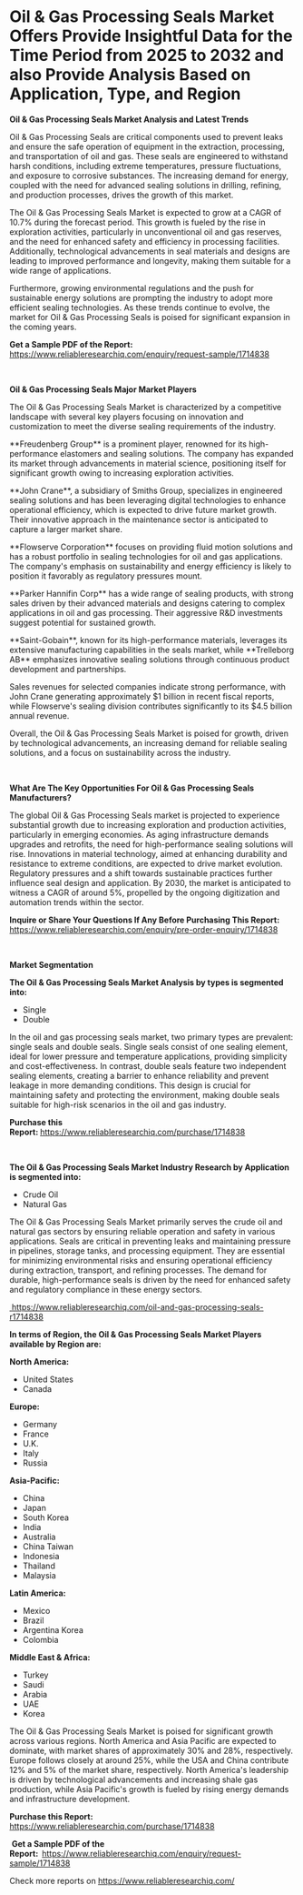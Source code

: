 <p><h1>Oil & Gas Processing Seals Market Offers Provide Insightful Data for the Time Period from 2025 to 2032 and also Provide Analysis Based on Application, Type, and Region</h1></p><p><strong>Oil & Gas Processing Seals Market Analysis and Latest Trends</strong></p>
<p><p>Oil & Gas Processing Seals are critical components used to prevent leaks and ensure the safe operation of equipment in the extraction, processing, and transportation of oil and gas. These seals are engineered to withstand harsh conditions, including extreme temperatures, pressure fluctuations, and exposure to corrosive substances. The increasing demand for energy, coupled with the need for advanced sealing solutions in drilling, refining, and production processes, drives the growth of this market.</p><p>The Oil & Gas Processing Seals Market is expected to grow at a CAGR of 10.7% during the forecast period. This growth is fueled by the rise in exploration activities, particularly in unconventional oil and gas reserves, and the need for enhanced safety and efficiency in processing facilities. Additionally, technological advancements in seal materials and designs are leading to improved performance and longevity, making them suitable for a wide range of applications. </p><p>Furthermore, growing environmental regulations and the push for sustainable energy solutions are prompting the industry to adopt more efficient sealing technologies. As these trends continue to evolve, the market for Oil & Gas Processing Seals is poised for significant expansion in the coming years.</p></p>
<p><strong>Get a Sample PDF of the Report:&nbsp;</strong> <a href="https://www.reliableresearchiq.com/enquiry/request-sample/1714838?utm_campaign=2209&utm_medium=2&utm_source=Github&utm_content=ia&utm_term=30012025&utm_id=oil-gas-processing-seals">https://www.reliableresearchiq.com/enquiry/request-sample/1714838</a></p>
<p>&nbsp;</p>
<p><strong>Oil & Gas Processing Seals Major Market Players</strong></p>
<p><p>The Oil & Gas Processing Seals Market is characterized by a competitive landscape with several key players focusing on innovation and customization to meet the diverse sealing requirements of the industry. </p><p>**Freudenberg Group** is a prominent player, renowned for its high-performance elastomers and sealing solutions. The company has expanded its market through advancements in material science, positioning itself for significant growth owing to increasing exploration activities. </p><p>**John Crane**, a subsidiary of Smiths Group, specializes in engineered sealing solutions and has been leveraging digital technologies to enhance operational efficiency, which is expected to drive future market growth. Their innovative approach in the maintenance sector is anticipated to capture a larger market share.</p><p>**Flowserve Corporation** focuses on providing fluid motion solutions and has a robust portfolio in sealing technologies for oil and gas applications. The company's emphasis on sustainability and energy efficiency is likely to position it favorably as regulatory pressures mount.</p><p>**Parker Hannifin Corp** has a wide range of sealing products, with strong sales driven by their advanced materials and designs catering to complex applications in oil and gas processing. Their aggressive R&D investments suggest potential for sustained growth.</p><p>**Saint-Gobain**, known for its high-performance materials, leverages its extensive manufacturing capabilities in the seals market, while **Trelleborg AB** emphasizes innovative sealing solutions through continuous product development and partnerships.</p><p>Sales revenues for selected companies indicate strong performance, with John Crane generating approximately $1 billion in recent fiscal reports, while Flowserve's sealing division contributes significantly to its $4.5 billion annual revenue. </p><p>Overall, the Oil & Gas Processing Seals Market is poised for growth, driven by technological advancements, an increasing demand for reliable sealing solutions, and a focus on sustainability across the industry.</p></p>
<p>&nbsp;</p>
<p><strong>What Are The Key Opportunities For Oil & Gas Processing Seals Manufacturers?</strong></p>
<p><p>The global Oil & Gas Processing Seals market is projected to experience substantial growth due to increasing exploration and production activities, particularly in emerging economies. As aging infrastructure demands upgrades and retrofits, the need for high-performance sealing solutions will rise. Innovations in material technology, aimed at enhancing durability and resistance to extreme conditions, are expected to drive market evolution. Regulatory pressures and a shift towards sustainable practices further influence seal design and application. By 2030, the market is anticipated to witness a CAGR of around 5%, propelled by the ongoing digitization and automation trends within the sector.</p></p>
<p><strong>Inquire or Share Your Questions If Any Before Purchasing This Report:</strong> <a href="https://www.reliableresearchiq.com/enquiry/pre-order-enquiry/1714838?utm_campaign=2209&utm_medium=2&utm_source=Github&utm_content=ia&utm_term=30012025&utm_id=oil-gas-processing-seals">https://www.reliableresearchiq.com/enquiry/pre-order-enquiry/1714838</a></p>
<p>&nbsp;</p>
<p><strong>Market Segmentation</strong></p>
<p><strong>The Oil & Gas Processing Seals Market Analysis by types is segmented into:</strong></p>
<p><ul><li>Single</li><li>Double</li></ul></p>
<p><p>In the oil and gas processing seals market, two primary types are prevalent: single seals and double seals. Single seals consist of one sealing element, ideal for lower pressure and temperature applications, providing simplicity and cost-effectiveness. In contrast, double seals feature two independent sealing elements, creating a barrier to enhance reliability and prevent leakage in more demanding conditions. This design is crucial for maintaining safety and protecting the environment, making double seals suitable for high-risk scenarios in the oil and gas industry.</p></p>
<p><strong>Purchase this Report:&nbsp;</strong><a href="https://www.reliableresearchiq.com/purchase/1714838?utm_campaign=2209&utm_medium=2&utm_source=Github&utm_content=ia&utm_term=30012025&utm_id=oil-gas-processing-seals">https://www.reliableresearchiq.com/purchase/1714838</a></p>
<p>&nbsp;</p>
<p><strong>The Oil & Gas Processing Seals Market Industry Research by Application is segmented into:</strong></p>
<p><ul><li>Crude Oil</li><li>Natural Gas</li></ul></p>
<p><p>The Oil & Gas Processing Seals Market primarily serves the crude oil and natural gas sectors by ensuring reliable operation and safety in various applications. Seals are critical in preventing leaks and maintaining pressure in pipelines, storage tanks, and processing equipment. They are essential for minimizing environmental risks and ensuring operational efficiency during extraction, transport, and refining processes. The demand for durable, high-performance seals is driven by the need for enhanced safety and regulatory compliance in these energy sectors.</p></p>
<p><a href="https://www.reliableresearchiq.com/oil-and-gas-processing-seals-r1714838?utm_campaign=2209&utm_medium=2&utm_source=Github&utm_content=ia&utm_term=30012025&utm_id=oil-gas-processing-seals">&nbsp;https://www.reliableresearchiq.com/oil-and-gas-processing-seals-r1714838</a></p>
<p><strong>In terms of Region, the Oil & Gas Processing Seals Market Players available by Region are:</strong></p>
<p>
    <p> <strong> North America: </strong>
        <ul>
            <li>United States</li>
            <li>Canada</li>
        </ul>
        </p> 
    <p> <strong> Europe: </strong>
        <ul>
            <li>Germany</li>
            <li>France</li>
            <li>U.K.</li>
            <li>Italy</li>
            <li>Russia</li>
        </ul>
        </p> 
    <p> <strong> Asia-Pacific: </strong>
        <ul>
            <li>China</li>
            <li>Japan</li>
            <li>South Korea</li>
            <li>India</li>
            <li>Australia</li>
            <li>China Taiwan</li>
            <li>Indonesia</li>
            <li>Thailand</li>
            <li>Malaysia</li>
        </ul>
        </p> 
    <p> <strong> Latin America: </strong>
        <ul>
            <li>Mexico</li>
            <li>Brazil</li>
            <li>Argentina Korea</li>
            <li>Colombia</li>
        </ul>
        </p> 
    <p> <strong> Middle East & Africa: </strong>
        <ul>
            <li>Turkey</li>
            <li>Saudi</li>
            <li>Arabia</li>
            <li>UAE</li>
            <li>Korea</li>
        </ul>
    </p>
    </p>
<p><p>The Oil & Gas Processing Seals Market is poised for significant growth across various regions. North America and Asia Pacific are expected to dominate, with market shares of approximately 30% and 28%, respectively. Europe follows closely at around 25%, while the USA and China contribute 12% and 5% of the market share, respectively. North America's leadership is driven by technological advancements and increasing shale gas production, while Asia Pacific's growth is fueled by rising energy demands and infrastructure development.</p></p>
<p><strong>Purchase this Report: </strong><a href="https://www.reliableresearchiq.com/purchase/1714838?utm_campaign=2209&utm_medium=2&utm_source=Github&utm_content=ia&utm_term=30012025&utm_id=oil-gas-processing-seals">https://www.reliableresearchiq.com/purchase/1714838</a></p>
<p>&nbsp;<strong>Get a Sample PDF of the Report:&nbsp;&nbsp;</strong><a href="https://www.reliableresearchiq.com/enquiry/request-sample/1714838?utm_campaign=2209&utm_medium=2&utm_source=Github&utm_content=ia&utm_term=30012025&utm_id=oil-gas-processing-seals">https://www.reliableresearchiq.com/enquiry/request-sample/1714838</a></p>
<p><strong></strong></p>
<p>Check more reports on <a href="https://www.reliableresearchiq.com/?utm_campaign=2209&utm_medium=2&utm_source=Github&utm_content=ia&utm_term=30012025&utm_id=oil-gas-processing-seals">https://www.reliableresearchiq.com/</a></p>